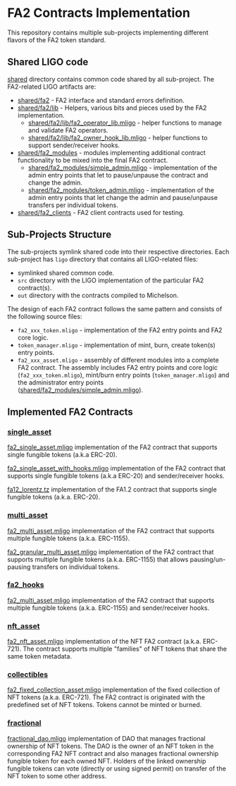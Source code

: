 # FA2 Contracts Implementation

This repository contains multiple sub-projects implementing different flavors of
the FA2 token standard.

## Shared LIGO code

[shared](shared) directory contains common code shared by all sub-project.
The FA2-related LIGO artifacts are:

- [shared/fa2](shared/fa2) - FA2 interface and standard errors definition.
- [shared/fa2/lib](shared/fa2/lib) - Helpers, various bits and pieces
  used by the FA2 implementation.
  - [shared/fa2/lib/fa2_operator_lib.mligo](shared/fa2/lib/fa2_operator_lib.mligo) -
    helper functions to manage and validate FA2 operators.
  - [shared/fa2/lib/fa2_owner_hook_lib.mligo](shared/fa2/lib/fa2_owner_hooks_lib.mligo) -
    helper functions to support sender/receiver hooks.
- [shared/fa2_modules](shared/fa2_modules) - modules implementing additional contract
  functionality to be mixed into the final FA2 contract.
  - [shared/fa2_modules/simple_admin.mligo](shared/fa2_modules/simple_admin.mligo) -
    implementation of the admin entry points that let to pause/unpause the contract
    and change the admin.
  - [shared/fa2_modules/token_admin.mligo](shared/fa2_modules/token_admin.mligo) -
    implementation of the admin entry points that let change the admin and
    pause/unpause transfers per individual tokens.
- [shared/fa2_clients](shared/fa2_clients) - FA2 client contracts used for testing.

## Sub-Projects Structure

The sub-projects symlink shared code into their respective directories. Each
sub-project has `ligo` directory that contains all LIGO-related files:

- symlinked shared common code.
- `src` directory with the LIGO implementation of the particular FA2 contract(s).
- `out` directory with the contracts compiled to Michelson.

The design of each FA2 contract follows the same pattern and consists of the following
source files:

- `fa2_xxx_token.mligo` - implementation of the FA2 entry points and FA2 core logic.
- `token_manager.mligo` - implementation of mint, burn, create token(s) entry points.
- `fa2_xxx_asset.mligo` - assembly of different modules into a complete FA2 contract.
  The assembly includes FA2 entry points and core logic (`fa2_xxx_token.mligo`),
  mint/burn entry points (`token_manager.mligo`)
  and the administrator entry points
  ([shared/fa2_modules/simple_admin.mligo](shared/fa2_modules/simple_admin.mligo)).

## Implemented FA2 Contracts

### [single_asset](single_asset)

[fa2_single_asset.mligo](single_asset/ligo/src/fa2_single_asset.mligo) implementation
of the FA2 contract that supports single fungible tokens (a.k.a ERC-20).

[fa2_single_asset_with_hooks.mligo](single_asset/ligo/src/fa2_single_asset_with_hooks.mligo)
implementation of the FA2 contract that supports single fungible tokens (a.k.a ERC-20)
and sender/receiver hooks.

[fa12_lorentz.tz](single_asset/lorentz/out/fa12_lorentz.tz)
implementation of the FA1.2 contract that supports single fungible tokens
(a.k.a. ERC-20).

### [multi_asset](multi_asset)

[fa2_multi_asset.mligo](multi_asset/ligo/src/fa2_multi_asset.mligo) implementation
of the FA2 contract that supports multiple fungible tokens (a.k.a. ERC-1155).

[fa2_granular_multi_asset.mligo](multi_asset/ligo/src/fa2_granular_multi_asset.mligo)
implementation of the FA2 contract that supports multiple fungible tokens
(a.k.a. ERC-1155) that allows pausing/un-pausing transfers on individual tokens.

### [fa2_hooks](fa2_hooks)

[fa2_multi_asset.mligo](fa2_hooks/ligo/src/fa2_multi_asset.mligo) implementation
of the FA2 contract that supports multiple fungible tokens (a.k.a. ERC-1155) and
sender/receiver hooks.

### [nft_asset](nft_assets)

[fa2_nft_asset.mligo](nft_assets/ligo/src/fa2_nft_asset.mligo) implementation
of the NFT FA2 contract (a.k.a. ERC-721). The contract supports multiple "families"
of NFT tokens that share the same token metadata.

### [collectibles](collectibles)

[fa2_fixed_collection_asset.mligo](collectibles/ligo/src/fa2_fixed_collection_asset.mligo)
implementation of the fixed collection of NFT tokens (a.k.a. ERC-721). The FA2
contract is originated with the predefined set of NFT tokens. Tokens cannot be
minted or burned.

### [fractional](fractional)

[fractional_dao.mligo](fractional/ligo/src/fractional_dao.mligo) implementation
of DAO that manages fractional ownership of NFT tokens. The DAO is the owner of
an NFT token in the corresponding FA2 NFT contract and also manages fractional
ownership fungible token for each owned NFT. Holders of the linked ownership fungible
tokens can vote (directly or using signed permit) on transfer of the NFT token to
some other address.
